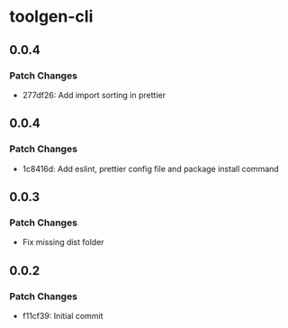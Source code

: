 # toolgen-cli

## 0.0.4

### Patch Changes

- 277df26: Add import sorting in prettier

## 0.0.4

### Patch Changes

- 1c8416d: Add eslint, prettier config file and package install command

## 0.0.3

### Patch Changes

- Fix missing dist folder

## 0.0.2

### Patch Changes

- f11cf39: Initial commit
